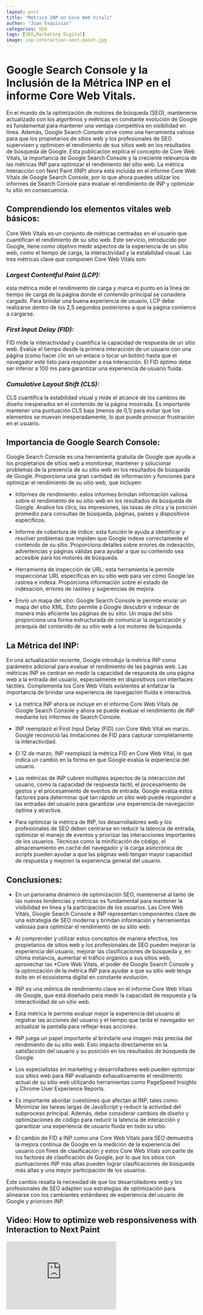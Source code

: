 ```yaml
---
layout: post
title: "Métrica INP en Core Web Vitals"
author: "Juan Esquivias"
categories: SEO
tags: [SEO,Marketing Digital]
image: inp-interaction-next-paint.jpg
---
```

# Google Search Console y la Inclusión de la Métrica INP en el informe Core Web Vitals.
En el mundo de la optimización de motores de búsqueda (SEO), mantenerse actualizado con los algoritmos y métricas en constante evolución de Google es fundamental para mantener una ventaja competitiva en visibilidad en línea. 
Además, Google Search Console sirve como una herramienta valiosa para que los propietarios de sitios web y los profesionales de SEO supervisen y optimicen el rendimiento de sus sitios web en los resultados de búsqueda de Google. Esta publicación explica el concepto de Core Web Vitals, la importancia de Google Search Console y la creciente relevancia de las métricas INP para optimizar el rendimiento del sitio web. 
La métrica Interacción con Next Paint (INP) ahora está incluida en el informe Core Web Vitals de Google Search Console, por lo que ahora puedes utilizar los informes de Search Console para evaluar el rendimiento de INP y optimizar tu sitio en consecuencia.

## Comprendiendo los elementos vitales web básicos: 
Core Web Vitals es un conjunto de métricas centradas en el usuario que cuantifican el rendimiento de su sitio web. Este servicio, introducido por Google, tiene como objetivo medir aspectos de la experiencia de un sitio web, como el tiempo de carga, la interactividad y la estabilidad visual. Las tres métricas clave que componen Core Web Vitals son:

### **_Largest Contentful Paint (LCP):_**
esta métrica mide el rendimiento de carga y marca el punto en la línea de tiempo de carga de la página donde el contenido principal se considera cargado. Para brindar una buena experiencia de usuario, LCP debe realizarse dentro de los 2,5 segundos posteriores a que la página comience a cargarse.

### **_First Input Delay (FID):_**
FID mide la interactividad y cuantifica la capacidad de respuesta de un sitio web. Evalúe el tiempo desde la primera interacción de un usuario con una página (como hacer clic en un enlace o tocar un botón) hasta que el navegador esté listo para responder a esa interacción. El FID óptimo debe ser inferior a 100 ms para garantizar una experiencia de usuario fluida.

### **_Cumulative Layout Shift (CLS):_**
CLS cuantifica la estabilidad visual y mide el alcance de los cambios de diseño inesperados en el contenido de la página mostrada. Es importante mantener una puntuación CLS baja (menos de 0,1) para evitar que los elementos se muevan inesperadamente, lo que puede provocar frustración en el usuario.

## Importancia de Google Search Console:

Google Search Console es una herramienta gratuita de Google que ayuda a los propietarios de sitios web a monitorear, mantener y solucionar problemas de la presencia de su sitio web en los resultados de búsqueda de Google. Proporciona una gran cantidad de información y funciones para optimizar el rendimiento de su sitio web, que incluyen:

* Informes de rendimiento: estos informes brindan información valiosa sobre el rendimiento de su sitio web en los resultados de búsqueda de Google. Analice los clics, las impresiones, las tasas de clics y la posición promedio para consultas de búsqueda, páginas, países y dispositivos específicos.

* Informe de cobertura de índice: esta función le ayuda a identificar y resolver problemas que impiden que Google indexe correctamente el contenido de su sitio. Proporciona detalles sobre errores de indexación, advertencias y páginas válidas para ayudar a que su contenido sea accesible para los motores de búsqueda.

* Herramienta de inspección de URL:  esta herramienta le permite inspeccionar URL específicas en su sitio web para ver cómo Google las rastrea e indexa. Proporciona información sobre el estado de indexación, errores de rastreo y sugerencias de mejora.

* Envío un mapa del sitio: Google Search Console le permite enviar un mapa del sitio XML. Esto permite a Google descubrir e indexar de manera más eficiente las páginas de su sitio. Un mapa del sitio proporciona una forma estructurada de comunicar la organización y jerarquía del contenido de su sitio web a los motores de búsqueda.

## La Métrica del INP:

En una actualización reciente, Google introdujo la métrica INP como parámetro adicional para evaluar el rendimiento de las páginas web. Las métricas INP se centran en medir la capacidad de respuesta de una página web a la entrada del usuario, especialmente en dispositivos con interfaces táctiles. Complementa los Core Web Vitals existentes al enfatizar la importancia de brindar una experiencia de navegación fluida e interactiva.

* La métrica INP ahora se incluye en el informe Core Web Vitals de Google Search Console y ahora se puede evaluar el rendimiento de INP mediante los informes de Search Console.

* INP reemplazó el First Input Delay (FID) con Core Web Vital en marzo. Google reconoció las limitaciones de FID para capturar completamente la interactividad.

* El 12 de marzo, INP reemplazó la métrica FID en Core Web Vital, lo que indica un cambio en la forma en que Google evalúa la experiencia del usuario.

* Las métricas de INP cubren múltiples aspectos de la interacción del usuario, como la capacidad de respuesta táctil, el procesamiento de gestos y el procesamiento de eventos de entrada. Google evalúa estos factores para determinar qué tan rápido un sitio web puede responder a las entradas del usuario para garantizar una experiencia de navegación óptima y atractiva.

* Para optimizar la métrica de INP, los desarrolladores web y los profesionales de SEO deben centrarse en reducir la latencia de entrada, optimizar el manejo de eventos y priorizar las interacciones importantes de los usuarios. Técnicas como la minificación de código, el almacenamiento en caché del navegador y la carga asincrónica de scripts pueden ayudar a que las páginas web tengan mayor capacidad de respuesta y mejoren la experiencia general del usuario.

## Conclusiones:

* En un panorama dinámico de optimización SEO, mantenerse al tanto de las nuevas tendencias y métricas es fundamental para mantener la visibilidad en línea y la participación de los usuarios. Las Core Web Vitals, Google Search Console e INP representan componentes clave de una estrategia de SEO moderna y brindan información y herramientas valiosas para optimizar el rendimiento de su sitio web.

* Al comprender y utilizar estos conceptos de manera efectiva, los propietarios de sitios web y los profesionales de SEO pueden mejorar la experiencia del usuario, mejorar las clasificaciones de búsqueda y, en última instancia, aumentar el tráfico orgánico a sus sitios web, aprovechar las *Core Web Vitals, el poder de Google Search Console y la optimización de la métrica INP para ayudar a que su sitio web tenga éxito en el ecosistema digital en constante evolución.

* INP es una métrica de rendimiento clave en el informe Core Web Vitals de Google, que está diseñado para medir la capacidad de respuesta y la interactividad de un sitio web.

* Esta métrica le permite evaluar mejor la experiencia del usuario al registrar las acciones del usuario y el tiempo que tarda el navegador en actualizar la pantalla para reflejar esas acciones.

* INP juega un papel importante al brindarle una imagen más precisa del rendimiento de su sitio web. Esto impacta directamente en la satisfacción del usuario y su posición en los resultados de búsqueda de Google.

* Los especialistas en marketing y desarrolladores web pueden optimizar sus sitios web para INP evaluando exhaustivamente el rendimiento actual de su sitio web utilizando herramientas como PageSpeed Insights y Chrome User Experience Reports.

* Es importante abordar cuestiones que afectan al INP, tales como: Minimizar las tareas largas de JavaScript y reducir la actividad del subproceso principal. Además, debe considerar cambios de diseño y optimizaciones de código para reducir la latencia de interacción y garantizar una experiencia de usuario fluida en todo su sitio.

* El cambio de FID a INP como una Core Web Vitals para SEO demuestra la mejora continua de Google en la medición de la experiencia del usuario con fines de clasificación y estos Core Web Vitals son parte de los factores de clasificación de Google, por lo que los sitios con puntuaciones INP más altas pueden lograr clasificaciones de búsqueda más altas y una mayor participación de los usuarios.

Este cambio resalta la necesidad de que los desarrolladores web y los profesionales de SEO adapten sus estrategias de optimización para alinearse con los cambiantes estándares de experiencia del usuario de Google y prioricen INP.

<div class="page">
  <h2 class="page-title">Video: How to optimize web responsiveness with Interaction to Next Paint</h2>

  <iframe width="290" height="180" src="https://www.youtube.com/embed/KZ1kxzsJZ5g?si=hR_6lTONiUswDObc" title="YouTube video: How to optimize web responsiveness with Interaction to Next Paint" frameborder="0" allowfullscreen></iframe>
</div>
